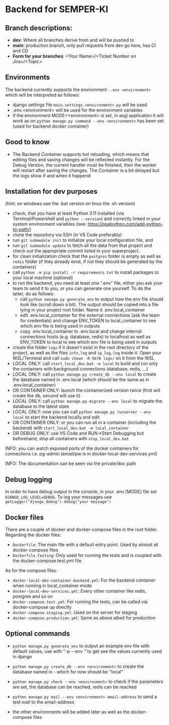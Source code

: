 # Backend for SEMPER-KI

## Branch descriptions:
- **dev**: Where all branches derive from and will be pushed to
- **main**: production branch, only pull requests from dev go here, has CI and CD
- **Form for your branches**: \<Your Name>/\<Ticket Number on Jira>/\<Topic>

## Environments
The backend currently supports the environment ```--env <environment>``` which will be interpreted as follows:
- django settings file ```main.settings.<environment>.py``` will be used
- .env.\<environment> will be used for the environment variables
- if the environment MODE=\<environment> is set, in asgi application it will work as on ```python manage.py command --env <environment>``` has been set (used for backend docker container)

## Good to know
- The Backend Container supports hot reloading, which means that editing files and saving changes will be reflected instantly. For the Debug Version, the current handler must be finished, then the worker will restart after saving the changes. The Container is a bit delayed but the logs show if and when it happend

## Installation for dev purposes
(hint: on windows use the .bat version on linux the .sh version)

- check, that you have at least Python 3.11 installed (via Terminal/Powershell and `python --version`) and correctly linked in your system environment variables (see: https://realpython.com/add-python-to-path/)
- clone the repository via SSH (in VS Code preferably)
- run ```git submodule init``` to initialize your local configuration file, and 
- run ```git submodule update``` to fetch all the data from that project and check out the appropriate commit listed in your superproject.
- for clean initialization check that the `postgres` folder is empty as well as `redis` folder (if they already exist, if not they should be generated by the containers)
- call ```python -m pip install -r requirements.txt``` to install packages to your local machine (optional)
- to run the backend, you need at least one ".env" file, either you ask your team to send it to you, or you can generate one yourself. To do the latter, do as follows:
  - call ```python manage.py generate_env``` to output how the env file should look like (scroll down a bit). The output should be copied into a file lying in your project root folder. Name it .env.local_container
  - edit .env.local_container for the external connections (ask the team for credentials) and change ENV_TOKEN to local_container to see which env file is being used in outputs
  - copy .env.local_container to .env.local and change internal connections hosts (e.g. database, redis) to localhost as well as ENV_TOKEN to local to see which env file is being used in outputs
- create the folder `logs` if it doesn't exist in the root directory of the project, as well as the files `info.log` and `ip_log.log` inside it. Open your WSL/Terminal and call `sudo chown -R 5678 logs/` on it from the WSL
- LOCAL ONLY: call ```start_local_dev.bat -m local``` to build and run only the containers with background connections (database, redis, ...)
- LOCAL ONLY: call ```python manage.py create_db --env local``` to create the database named in .env.local (which should be the same as in .env.local_container) 
- OR CONTAINER ONLY: launch the containerized version twice (first will create the db, second will use it)
- LOCAL ONLY: call ```python manage.py migrate --env local``` to migrate the database to the latest state 
- LOCAL ONLY: now you can call ```python manage.py runserver --env local``` to start the backend locally and edit 
- OR CONTAINER ONLY: or you can run all in a container (including the backend) with ```start_local_dev.bat -m local_container``` 
- OR DEBUG ONLY: use VS Code and RUN->Start Debugging but beforehand, stop all containers with ```stop_local_dev.bat```

INFO: you can watch exposed ports of the docker containers for connections i.e. pg-admin (email/pw is in docker-local-dev-services.yml)

INFO: The documentation can be seen via the private/doc path

## Debug logging
In order to have debug output in the console, in your .env.[MODE] file set ```DJANGO_LOG_LEVEL=DEBUG```.
To log your messages use ```getLogger("django_debug").debug("your message")```

## Docker files
There are a couple of docker and docker-compose files in the root folder. 
Regarding the docker files:
- `Dockerfile`: The main file with a default entry point. Used by almost all docker-compose files
- `Dockerfile.Testing`: Only used for running the tests and is coupled with the docker-compose.test.yml file.

As for the compose files:
- `docker-local-dev-container-backend.yml`: For the backend container when running in local_container mode
- `docker-local-dev-services.yml`: Every other container like redis, postgres and so on
- `docker-compose.test.yml`: For running the tests, can be called via docker-compose up directly
- `docker-compose.staging.yml`: Used on the server for staging
- `docker-compose.production.yml`: Same as above albeit for production

## Optional commands
- ```python manage.py generate_env``` to output an example env file with default values, use with "-p --env <environment>" to get see the values currently used in django
- ```python manage.py create_db --env <environment>``` to create the database named in <environment> - which for now should be "local"
- ```python manage.py check --env <environment>``` to check if the parameters are set, the database can be reached, redis can be reached
- ```python manage.py mail --env <environment> email-address``` to send a test mail to the email-address

- the other environments will be added later as well as the docker-compose files

